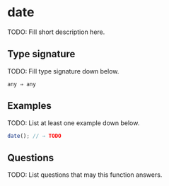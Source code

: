# date

TODO: Fill short description here.

## Type signature

TODO: Fill type signature down below.

```
any ⇒ any
```

## Examples

TODO: List at least one example down below.

```javascript
date(); // ⇒ TODO
```

## Questions

TODO: List questions that may this function answers.
